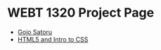 # WEBT 1320 Project Page

<ul>
<li><a href="intro_to_html/index.html" target="_blank">Gojo Satoru</a></li>
<li><a href="html5_intro_to_css/index.html" target="_blank">HTML5 and Intro to CSS</a></li>
</ul>